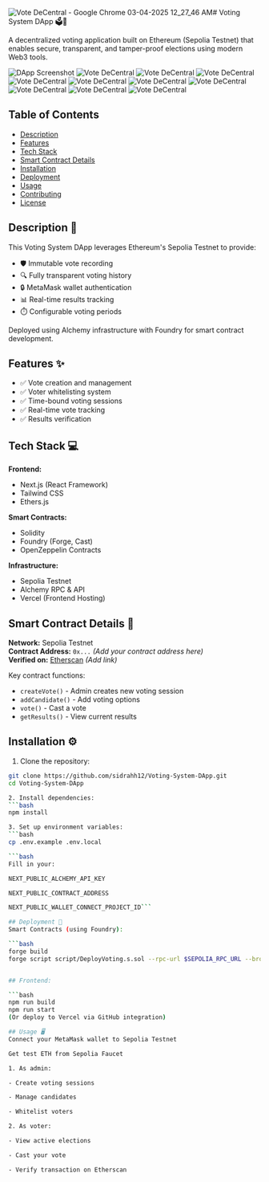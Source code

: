 ![Vote DeCentral - Google Chrome 03-04-2025 12_27_46 AM](https://github.com/user-attachments/assets/0b6db666-3815-4078-86ca-1cbcae74dc93)# Voting System DApp 🗳️🔗

A decentralized voting application built on Ethereum (Sepolia Testnet) that enables secure, transparent, and tamper-proof elections using modern Web3 tools.

![DApp Screenshot](screenshot.png) 
![Vote DeCentral](https://github.com/user-attachments/assets/49bb5000-6b78-4ea4-b50a-f2bd4e1641e2)
![Vote DeCentral](https://github.com/user-attachments/assets/68db7cc2-8695-48c2-9e0a-ced51d9a2922)
![Vote DeCentral](https://github.com/user-attachments/assets/3ae4f305-3701-4bdc-9ee4-3b7f1a863302)
![Vote DeCentral](https://github.com/user-attachments/assets/9e4722e9-205e-4b8c-9194-544c4eeeb3dd)
![Vote DeCentral](https://github.com/user-attachments/assets/f4b23269-52f1-483a-8aee-637db66af271)
![Vote DeCentral](https://github.com/user-attachments/assets/05ad52bb-683f-45a2-bc6e-dcabecabc0f7)
![Vote DeCentral](https://github.com/user-attachments/assets/538da71d-5a80-439d-9b33-b31525b37262)
![Vote DeCentral](https://github.com/user-attachments/assets/f734396e-2e81-497a-a4cc-c158ad2341ff)
![Vote DeCentral](https://github.com/user-attachments/assets/796cf029-cdf7-4770-b6bc-3b72994cf49e)
![Vote DeCentral](https://github.com/user-attachments/assets/91cef692-47c3-4eed-a7a2-575f99cf1be0)









## Table of Contents
- [Description](#description-)
- [Features](#features-)
- [Tech Stack](#tech-stack-)
- [Smart Contract Details](#smart-contract-details-)
- [Installation](#installation-)
- [Deployment](#deployment-)
- [Usage](#usage-)
- [Contributing](#contributing-)
- [License](#license-)

## Description 📖
This Voting System DApp leverages Ethereum's Sepolia Testnet to provide:
- 🛡️ Immutable vote recording
- 🔍 Fully transparent voting history
- 🔒 MetaMask wallet authentication
- 📊 Real-time results tracking
- ⏱️ Configurable voting periods

Deployed using Alchemy infrastructure with Foundry for smart contract development.

## Features ✨
- ✅ Vote creation and management
- ✅ Voter whitelisting system
- ✅ Time-bound voting sessions
- ✅ Real-time vote tracking
- ✅ Results verification

## Tech Stack 💻
**Frontend:**
- Next.js (React Framework)
- Tailwind CSS
- Ethers.js

**Smart Contracts:**
- Solidity
- Foundry (Forge, Cast)
- OpenZeppelin Contracts

**Infrastructure:**
- Sepolia Testnet
- Alchemy RPC & API
- Vercel (Frontend Hosting)

## Smart Contract Details 📜
**Network:** Sepolia Testnet  
**Contract Address:** `0x...` *(Add your contract address here)*  
**Verified on:** [Etherscan](https://sepolia.etherscan.io/) *(Add link)*  

Key contract functions:
- `createVote()` - Admin creates new voting session
- `addCandidate()` - Add voting options
- `vote()` - Cast a vote
- `getResults()` - View current results

## Installation ⚙️
1. Clone the repository:
```bash
git clone https://github.com/sidrahh12/Voting-System-DApp.git
cd Voting-System-DApp

2. Install dependencies:
```bash
npm install

3. Set up environment variables:
```bash
cp .env.example .env.local

```bash
Fill in your:

NEXT_PUBLIC_ALCHEMY_API_KEY

NEXT_PUBLIC_CONTRACT_ADDRESS

NEXT_PUBLIC_WALLET_CONNECT_PROJECT_ID```

## Deployment 🚀
Smart Contracts (using Foundry):

```bash
forge build
forge script script/DeployVoting.s.sol --rpc-url $SEPOLIA_RPC_URL --broadcast --verify -vvvv


## Frontend:

```bash
npm run build
npm run start
(Or deploy to Vercel via GitHub integration)

## Usage 🖥️
Connect your MetaMask wallet to Sepolia Testnet

Get test ETH from Sepolia Faucet

1. As admin:

- Create voting sessions

- Manage candidates

- Whitelist voters

2. As voter:

- View active elections

- Cast your vote

- Verify transaction on Etherscan

